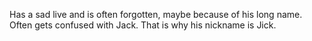 Has a sad live and is often forgotten, maybe because of his long name.
Often gets confused with Jack. That is why his nickname is Jick.
